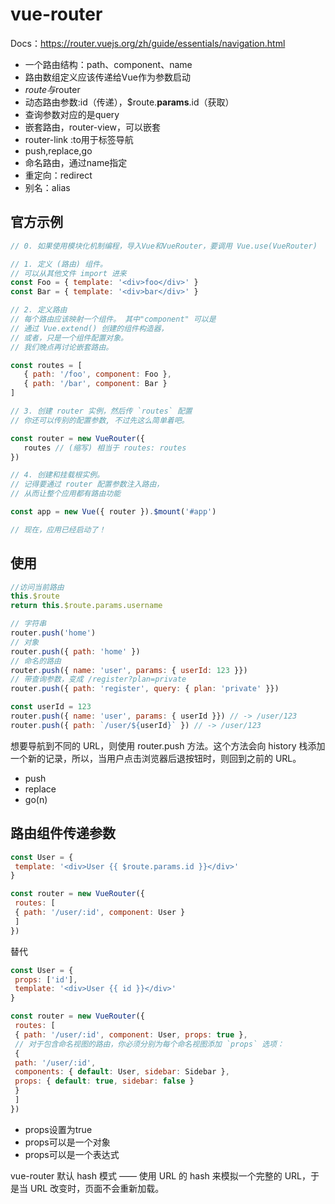 # vue-router

Docs：https://router.vuejs.org/zh/guide/essentials/navigation.html

* 一个路由结构：path、component、name
* 路由数组定义应该传递给Vue作为参数启动
* $route与$router
* 动态路由参数:id（传递），$route.**params**.id（获取）
* 查询参数对应的是query
* 嵌套路由，router-view，可以嵌套
* router-link :to用于标签导航
* push,replace,go
* 命名路由，通过name指定
* 重定向：redirect
* 别名：alias

## 官方示例

```js
// 0. 如果使用模块化机制编程，导入Vue和VueRouter，要调用 Vue.use(VueRouter) 

// 1. 定义 (路由) 组件。 
// 可以从其他文件 import 进来 
const Foo = { template: '<div>foo</div>' } 
const Bar = { template: '<div>bar</div>' } 

// 2. 定义路由 
// 每个路由应该映射一个组件。 其中"component" 可以是 
// 通过 Vue.extend() 创建的组件构造器， 
// 或者，只是一个组件配置对象。 
// 我们晚点再讨论嵌套路由。 

const routes = [ 
   { path: '/foo', component: Foo }, 
   { path: '/bar', component: Bar } 
] 

// 3. 创建 router 实例，然后传 `routes` 配置 
// 你还可以传别的配置参数, 不过先这么简单着吧。 

const router = new VueRouter({
   routes // (缩写) 相当于 routes: routes 
}) 

// 4. 创建和挂载根实例。 
// 记得要通过 router 配置参数注入路由， 
// 从而让整个应用都有路由功能 

const app = new Vue({ router }).$mount('#app') 

// 现在，应用已经启动了！
```

## 使用

```js
//访问当前路由
this.$route
return this.$route.params.username

// 字符串 
router.push('home') 
// 对象 
router.push({ path: 'home' }) 
// 命名的路由 
router.push({ name: 'user', params: { userId: 123 }}) 
// 带查询参数，变成 /register?plan=private 
router.push({ path: 'register', query: { plan: 'private' }})

const userId = 123 
router.push({ name: 'user', params: { userId }}) // -> /user/123 
router.push({ path: `/user/${userId}` }) // -> /user/123

```

想要导航到不同的 URL，则使用 router.push 方法。这个方法会向 history 栈添加一个新的记录，所以，当用户点击浏览器后退按钮时，则回到之前的 URL。

* push
* replace
* go(n)


## 路由组件传递参数

```js
const User = {
 template: '<div>User {{ $route.params.id }}</div>'
}

const router = new VueRouter({
 routes: [
 { path: '/user/:id', component: User }
 ]
})
```

替代
```js
const User = {
 props: ['id'],
 template: '<div>User {{ id }}</div>'
}

const router = new VueRouter({
 routes: [
 { path: '/user/:id', component: User, props: true },
 // 对于包含命名视图的路由，你必须分别为每个命名视图添加 `props` 选项：
 {
 path: '/user/:id',
 components: { default: User, sidebar: Sidebar },
 props: { default: true, sidebar: false }
 }
 ]
})
```
* props设置为true
* props可以是一个对象
* props可以是一个表达式


vue-router 默认 hash 模式 —— 使用 URL 的 hash 来模拟一个完整的 URL，于是当 URL 改变时，页面不会重新加载。


